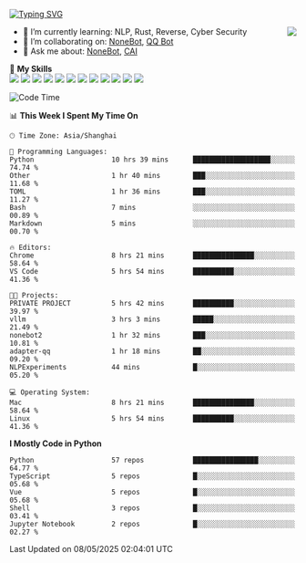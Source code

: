 [![Typing SVG](https://readme-typing-svg.herokuapp.com?size=25&duration=2500&color=8C43EA&vCenter=true&width=200&height=40&lines=Hi+there+%F0%9F%91%8B%F0%9F%8F%BB;I'm+yanyongyu)](https://git.io/typing-svg)

<a href="#">
  <img align="right" src="https://github-readme-stats.vercel.app/api?username=yanyongyu&count_private=true&show_icons=true&bg_color=15,f2f7fd,E0EAFC" />
</a>

- 🌱 I’m currently learning: NLP, Rust, Reverse, Cyber Security
- 👯 I’m collaborating on: [NoneBot](https://github.com/nonebot), [QQ Bot](https://github.com/Mrs4s/go-cqhttp)
- 💬 Ask me about: [NoneBot](https://github.com/nonebot), [CAI](https://github.com/cscs181/CAI)

🌟 **My Skills**  
![](https://img.shields.io/badge/-Python-3e74a2?style=flat-square&logo=Python&logoColor=fff)
![](https://img.shields.io/badge/-TypeScript-3178C6?style=flat-square&logo=TypeScript&logoColor=fff)
![](https://img.shields.io/badge/-Vue-4fc08d?style=flat-square&logo=Vue.js&logoColor=fff)
![](https://img.shields.io/badge/-React-2d98ce?style=flat-square&logo=React&logoColor=fff)
![](https://img.shields.io/badge/-FastAPI-009688?style=flat-square&logo=FastAPI&logoColor=fff)
![](https://img.shields.io/badge/-Linux-000000?style=flat-square&logo=Linux&logoColor=fff)
![](https://img.shields.io/badge/-Docker-2496ED?style=flat-square&logo=Docker&logoColor=fff)
![](https://img.shields.io/badge/-Kubernetes-326CE5?style=flat-square&logo=Kubernetes&logoColor=fff)
![](https://img.shields.io/badge/-GitHub%20Actions-2088FF?style=flat-square&logo=GitHubActions&logoColor=fff)
![](https://img.shields.io/badge/-PostgreSQL-4169E1?style=flat-square&logo=PostgreSQL&logoColor=fff)
![](https://img.shields.io/badge/-Redis-DC382D?style=flat-square&logo=Redis&logoColor=fff)
![](https://img.shields.io/badge/-MongoDB-47A248?style=flat-square&logo=MongoDB&logoColor=fff)

<!--START_SECTION:waka-->
![Code Time](http://img.shields.io/badge/Code%20Time-7%2C570%20hrs%2036%20mins-blue)

📊 **This Week I Spent My Time On** 

```text
🕑︎ Time Zone: Asia/Shanghai

💬 Programming Languages: 
Python                   10 hrs 39 mins      ███████████████████░░░░░░   74.74 % 
Other                    1 hr 40 mins        ███░░░░░░░░░░░░░░░░░░░░░░   11.68 % 
TOML                     1 hr 36 mins        ███░░░░░░░░░░░░░░░░░░░░░░   11.27 % 
Bash                     7 mins              ░░░░░░░░░░░░░░░░░░░░░░░░░   00.89 % 
Markdown                 5 mins              ░░░░░░░░░░░░░░░░░░░░░░░░░   00.70 % 

🔥 Editors: 
Chrome                   8 hrs 21 mins       ███████████████░░░░░░░░░░   58.64 % 
VS Code                  5 hrs 54 mins       ██████████░░░░░░░░░░░░░░░   41.36 % 

🐱‍💻 Projects: 
PRIVATE PROJECT          5 hrs 42 mins       ██████████░░░░░░░░░░░░░░░   39.97 % 
vllm                     3 hrs 3 mins        █████░░░░░░░░░░░░░░░░░░░░   21.49 % 
nonebot2                 1 hr 32 mins        ███░░░░░░░░░░░░░░░░░░░░░░   10.81 % 
adapter-qq               1 hr 18 mins        ██░░░░░░░░░░░░░░░░░░░░░░░   09.20 % 
NLPExperiments           44 mins             █░░░░░░░░░░░░░░░░░░░░░░░░   05.20 % 

💻 Operating System: 
Mac                      8 hrs 21 mins       ███████████████░░░░░░░░░░   58.64 % 
Linux                    5 hrs 54 mins       ██████████░░░░░░░░░░░░░░░   41.36 % 
```

**I Mostly Code in Python** 

```text
Python                   57 repos            ████████████████░░░░░░░░░   64.77 % 
TypeScript               5 repos             █░░░░░░░░░░░░░░░░░░░░░░░░   05.68 % 
Vue                      5 repos             █░░░░░░░░░░░░░░░░░░░░░░░░   05.68 % 
Shell                    3 repos             █░░░░░░░░░░░░░░░░░░░░░░░░   03.41 % 
Jupyter Notebook         2 repos             █░░░░░░░░░░░░░░░░░░░░░░░░   02.27 % 
```




 Last Updated on 08/05/2025 02:04:01 UTC
<!--END_SECTION:waka-->
